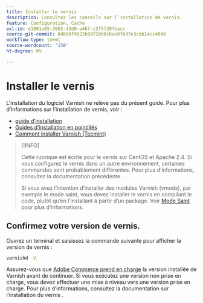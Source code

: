 ```yaml
---
title: Installer le vernis
description: Consultez les conseils sur l’installation de vernis.
feature: Configuration, Cache
exl-id: e1881a85-3965-42d9-a46f-c2f5f20fbacc
source-git-commit: 8d0d8f9822b88f2dd8cbae8f6d7e3cdb14cc4848
workflow-type: tm+mt
source-wordcount: '158'
ht-degree: 0%

---
```


# Installer le vernis

L&#39;installation du logiciel Varnish ne relève pas du présent guide. Pour plus d’informations sur l’installation de vernis, voir :

- [guide d’installation](https://www.varnish-software.com/developers/tutorials/installing-varnish-ubuntu/)
- [Guides d’installation en pointillés](https://www.varnish-cache.org/docs)
- [Comment installer Varnish (Tecmint)](https://www.tecmint.com/install-varnish-cache-web-accelerator/)

>[!INFO]
>
>Cette rubrique est écrite pour le vernis sur CentOS et Apache 2.4. Si vous configurez le vernis dans un autre environnement, certaines commandes sont probablement différentes. Pour plus d’informations, consultez la documentation précédente .
>
>Si vous avez l’intention d’installer des modules Varnish (vmods), par exemple le mode saint, vous devez installer le vernis en compilant le code, plutôt qu’en l’installant à partir d’un package. Voir [Mode Saint](config-varnish-advanced.md#saint-mode) pour plus d’informations.

## Confirmez votre version de vernis.

Ouvrez un terminal et saisissez la commande suivante pour afficher la version de vernis :

```bash
varnishd -V
```

Assurez-vous que [Adobe Commerce prend en charge](../../installation/system-requirements.md) la version installée de Varnish avant de continuer. Si vous exécutez une version non prise en charge, vous devez effectuer une mise à niveau vers une version prise en charge. Pour plus d’informations, consultez la documentation sur l’installation du vernis .
